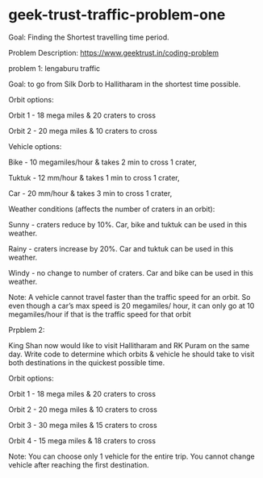 # geek-trust-traffic-problem-one

Goal: Finding the Shortest travelling time period.

Problem Description: https://www.geektrust.in/coding-problem

problem 1: lengaburu traffic

Goal: to go from Silk Dorb to Hallitharam in the shortest time possible.

Orbit options:

Orbit 1 - 18 mega miles & 20 craters to cross

Orbit 2 - 20 mega miles & 10 craters to cross


Vehicle options:

Bike   - 10 megamiles/hour & takes 2 min to cross 1 crater,

Tuktuk - 12 mm/hour & takes 1 min to cross 1 crater,

Car    - 20 mm/hour & takes 3 min to cross 1 crater,

Weather conditions (affects the number of craters in an orbit):
 
Sunny - craters reduce by 10%. Car, bike and tuktuk can be used in this weather.

Rainy - craters increase by 20%. Car and tuktuk can be used in this weather.

Windy - no change to number of craters. Car and bike can be used in this weather.

Note: A vehicle cannot travel faster than the traffic speed for an orbit. So even though a car’s max speed is 20 megamiles/
hour, it can only go at 10 megamiles/hour if that is the traffic speed for that orbit



Prpblem 2:

King Shan now would like to visit Hallitharam and RK Puram on the same day. Write code to determine which orbits
& vehicle he should take to visit both destinations in the quickest possible time.

Orbit options:

Orbit 1 - 18 mega miles & 20 craters to cross

Orbit 2 - 20 mega miles & 10 craters to cross

Orbit 3 - 30 mega miles & 15 craters to cross

Orbit 4 - 15 mega miles & 18 craters to cross

Note: You can choose only 1 vehicle for the entire trip. You cannot change vehicle after reaching the first destination.


